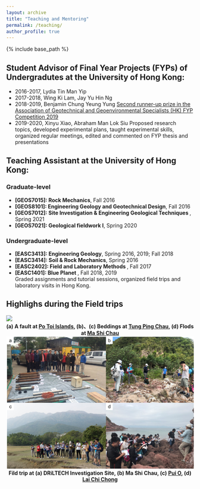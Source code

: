 ```yaml
---
layout: archive
title: "Teaching and Mentoring"
permalink: /teaching/
author_profile: true
---
```


{% include base_path %}

## Student Advisor of Final Year Projects (FYPs) of Undergradutes at the University of Hong Kong:
* 2016-2017, Lydia Tin Man Yip  
* 2017-2018, Wing Ki Lam, Jay Yu Hin Ng
* 2018-2019, Benjamin Chung Yeung Yung
  [Second runner-up prize in the Association of Geotechnical and Geoenvironmental Specialists (HK) FYP Competition 2019](https://www.earthsciences.hku.hk/news_and_events/news/72/?back=8fa435f675f288b6086d5b29f2647e42)
* 2019-2020, Xinyu Xiao, Abraham Man Lok Siu 
Proposed research topics, developed experimental plans, taught experimental skills, organized regular meetings, edited and commented on FYP thesis and presentations 

## Teaching Assistant at the University of Hong Kong:  

### Graduate-level
  * <b>[GEOS7015]: Rock Mechanics</b>, Fall 2016
  * <b>[GEOS8101]: Engineering Geology and Geotechnical Design</b>, Fall 2016
  * <b>[GEOS7012]: Site Investigation & Engineering Geological Techniques </b>, Spring 2021
  * <b>[GEOS7021]: Geological fieldwork I</b>, Spring 2020  
### Undergraduate-level
  * <b>[EASC3413]: Engineering Geology</b>, Spring 2016, 2019; Fall 2018
  * <b>[EASC3414]: Soil & Rock Mechanics</b>, Spring 2016
  * <b>[EASC2402]: Field and Laboratory Methods </b>, Fall 2017
  * <b>[EASC1401]: Blue Planet </b>, Fall 2018, 2019  
Graded assignments and tutorial sessions, organized field trips and laboratory visits in Hong Kong.
     

## Highlighs during the Field trips
  
<img src="/images/Geological structure in HK.jpg"/>
<div align="center">
<b>(a) A fault at <a href= "https://en.wikipedia.org/wiki/Po_Toi">Po Toi Islands</a>, (b)、(c) Beddings at <a href= "https://en.wikipedia.org/wiki/Tung_Ping_Chau">Tung Ping Chau</a>, (d) Flods at <a href= "https://en.wikipedia.org/wiki/Ma_Shi_Chau">Ma Shi Chau</a></b>
</div>  

<div align="center">  
<img src="/images/Field Trip in HK.jpg"/>
<b>Fild trip at (a) DRiLTECH Investigation Site, (b) Ma Shi Chau, (c) <a href= "https://en.wikipedia.org/wiki/Pui_O">Pui O</a>, (d) <a href= "https://en.wikipedia.org/wiki/Lai_Chi_Chong">Lai Chi Chong</a></b>
</div>